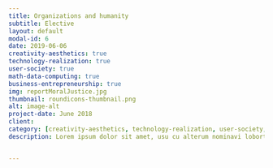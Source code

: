 ```yaml
---
title: Organizations and humanity
subtitle: Elective
layout: default
modal-id: 6
date: 2019-06-06
creativity-aesthetics: true
technology-realization: true
user-society: true
math-data-computing: true
business-entrepreneurship: true
img: reportMoralJustice.jpg
thumbnail: roundicons-thumbnail.png
alt: image-alt
project-date: June 2018
client:
category: [creativity-aesthetics, technology-realization, user-society, math-data-computing, business-entrepreneurship]
description: Lorem ipsum dolor sit amet, usu cu alterum nominavi lobortis. At duo novum diceret. Tantas apeirian vix et, usu sanctus postulant inciderint ut, populo diceret necessitatibus in vim. Cu eum dicam feugiat noluisse.


---
```


